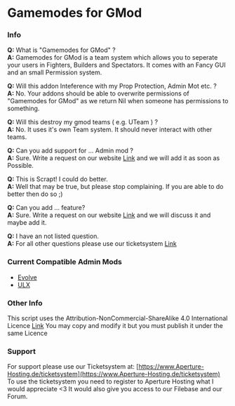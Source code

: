 # Gamemodes for GMod

### Info

**Q:** What is "Gamemodes for GMod" ?  
**A:** Gamemodes for GMod is a team system which allows you to seperate your users in Fighters, Builders and Spectators. It comes with an Fancy GUI and an small Permission system.  
  
**Q:** Will this addon Inteference with my Prop Protection, Admin Mot etc. ?  
**A:** No. Your addons should be able to overwrite permissions of "Gamemodes for GMod" as we return Nil when someone has permissions to something.  
  
**Q:** Will this destroy my gmod teams ( e.g. UTeam ) ?  
**A:** No. It uses it's own Team system. It should never interact with other teams.  
  
**Q:** Can you add support for ... Admin mod ?  
**A:** Sure. Write a request on our website [Link](https://www.Aperture-Hosting.de/ticketsystem) and we will add it as soon as Possible.  
  
**Q:** This is Scrapt! I could do better.  
**A:** Well that may be true, but please stop complaining. If you are able to do better then do so ;)  

**Q:** Can you add ... feature?  
**A:** Sure. Write a request on our website [Link](https://www.Aperture-Hosting.de/ticketsystem) and we will discuss it and maybe add it.  
  
**Q:** I have an not listed question.  
**A:** For all other questions please use our ticketsystem [Link](https://www.Aperture-Hosting.de/ticketsystem)  
  
### Current Compatible Admin Mods  
  
- [Evolve](https://github.com/Xandaros/evolve)  
- [ULX](http://ulyssesmod.net/downloads.php)  
  
### Other Info  
This script uses the Attribution-NonCommercial-ShareAlike 4.0 International Licence [Link](https://creativecommons.org/licenses/by-nc-sa/4.0/legalcode.txt) You may copy and modify it but you must publish it under the same Licence
  
  
### Support  
  
For support please use our Ticketsystem at: [https://www.Aperture-Hosting.de/ticketsystem](https://www.Aperture-Hosting.de/ticketsystem)  
To use the ticketsystem you need to register to Aperture Hosting what I would appreciate <3 It would also give you access to our Filebase and our Forum.  
